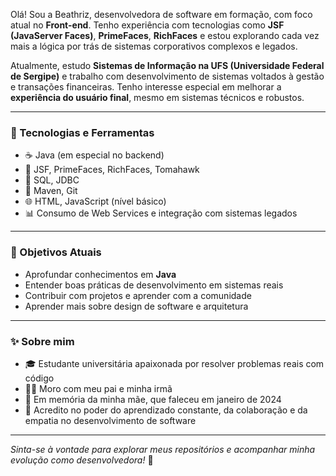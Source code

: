 Olá! Sou a Beathriz, desenvolvedora de software em formação, com foco atual no **Front-end**. Tenho experiência com tecnologias como **JSF (JavaServer Faces)**, **PrimeFaces**, **RichFaces** e estou explorando cada vez mais a lógica por trás de sistemas corporativos complexos e legados.

Atualmente, estudo **Sistemas de Informação na UFS (Universidade Federal de Sergipe)** e trabalho com desenvolvimento de sistemas voltados à gestão e transações financeiras. Tenho interesse especial em melhorar a **experiência do usuário final**, mesmo em sistemas técnicos e robustos.

---

### 💼 Tecnologias e Ferramentas
- ☕ Java (em especial no backend)
- 📄 JSF, PrimeFaces, RichFaces, Tomahawk
- 🐘 SQL, JDBC
- 🧰 Maven, Git
- 🌐 HTML, JavaScript (nível básico)
- 📊 Consumo de Web Services e integração com sistemas legados

---

### 🎯 Objetivos Atuais
- Aprofundar conhecimentos em **Java**
- Entender boas práticas de desenvolvimento em sistemas reais
- Contribuir com projetos e aprender com a comunidade
- Aprender mais sobre design de software e arquitetura

---

### ✨ Sobre mim
- 🎓 Estudante universitária apaixonada por resolver problemas reais com código
- 👨‍👧 Moro com meu pai e minha irmã
- 🌹 Em memória da minha mãe, que faleceu em janeiro de 2024
- 🧩 Acredito no poder do aprendizado constante, da colaboração e da empatia no desenvolvimento de software

---

_Sinta-se à vontade para explorar meus repositórios e acompanhar minha evolução como desenvolvedora!_ 🚀


